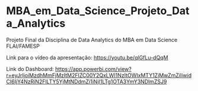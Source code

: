# MBA_em_Data_Science_Projeto_Data_Analytics
Projeto Final da Disciplina de Data Analytics do MBA em Data Science FLAI/FAMESP

Link para o vídeo da apresentação: 
https://youtu.be/qlGfLu-dQqM

Link do Dashboard:
https://app.powerbi.com/view?r=eyJrIjoiMzdhMmFjMzItM2FlZC00Y2QxLWI1NzItOWIxMTY1ZjMwZmZiIiwidCI6IjY4NzRiN2FlLTY5YjMtNDdmZi1iNjI1LTg1OTA3YmY3NDlmZSJ9
